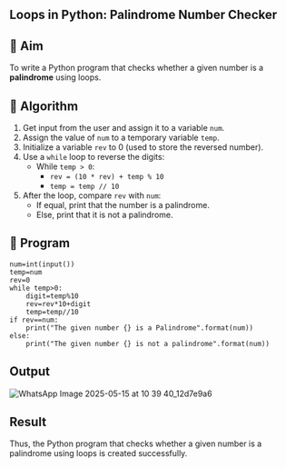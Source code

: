 ## Loops in Python: Palindrome Number Checker

## 🎯 Aim
To write a Python program that checks whether a given number is a **palindrome** using loops.

## 🧠 Algorithm
1. Get input from the user and assign it to a variable `num`.
2. Assign the value of `num` to a temporary variable `temp`.
3. Initialize a variable `rev` to 0 (used to store the reversed number).
4. Use a `while` loop to reverse the digits:
   - While `temp > 0`:
     - `rev = (10 * rev) + temp % 10`
     - `temp = temp // 10`
5. After the loop, compare `rev` with `num`:
   - If equal, print that the number is a palindrome.
   - Else, print that it is not a palindrome.

## 🧾 Program
```
num=int(input())
temp=num
rev=0
while temp>0:
    digit=temp%10
    rev=rev*10+digit
    temp=temp//10
if rev==num:
    print("The given number {} is a Palindrome".format(num))
else:
    print("The given number {} is not a palindrome".format(num))
```
## Output

![WhatsApp Image 2025-05-15 at 10 39 40_12d7e9a6](https://github.com/user-attachments/assets/0a96ea26-8c14-4c57-b411-ec28db36e0f8)

## Result

Thus, the Python program that checks whether a given number is a palindrome using loops is created successfully.
